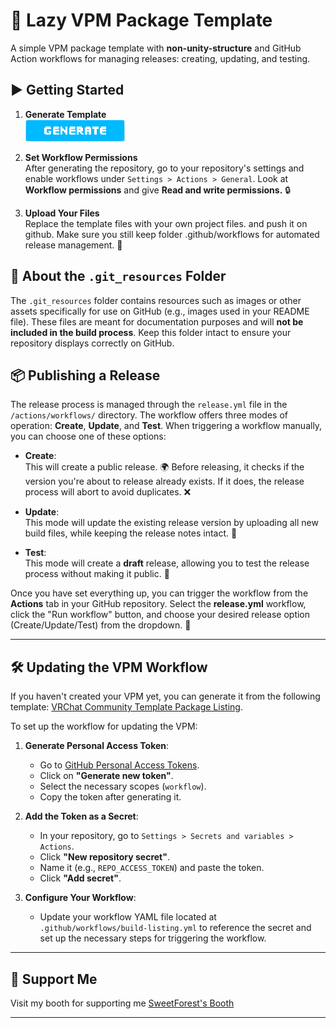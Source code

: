 # 🦙 Lazy VPM Package Template

A simple VPM package template with **non-unity-structure** and GitHub Action workflows for managing releases: creating, updating, and testing.

## ▶ Getting Started

1. **Generate Template**  
   [![Use this template](.git_resources/button.png)](https://github.com/SweetForest/LazyVPMPackageTemplate/generate)

2. **Set Workflow Permissions**  
   After generating the repository, go to your repository's settings and enable workflows under `Settings > Actions > General`. Look at **Workflow permissions** and give **Read and write permissions.** 🔒

3. **Upload Your Files**  
   Replace the template files with your own project files. and push it on github. Make sure you still keep folder .github/workflows for automated release management. 📂
   
## 📂 About the `.git_resources` Folder

The `.git_resources` folder contains resources such as images or other assets specifically for use on GitHub (e.g., images used in your README file). These files are meant for documentation purposes and will **not be included in the build process**. Keep this folder intact to ensure your repository displays correctly on GitHub.

## 📦 Publishing a Release

The release process is managed through the `release.yml` file in the `/actions/workflows/` directory. The workflow offers three modes of operation: **Create**, **Update**, and **Test**. When triggering a workflow manually, you can choose one of these options:

- **Create**:  
  This will create a public release. 🌍 Before releasing, it checks if the version you're about to release already exists. If it does, the release process will abort to avoid duplicates. ❌

- **Update**:  
  This mode will update the existing release version by uploading all new build files, while keeping the release notes intact. 🔄

- **Test**:  
  This mode will create a **draft** release, allowing you to test the release process without making it public. 📝

Once you have set everything up, you can trigger the workflow from the **Actions** tab in your GitHub repository. Select the **release.yml** workflow, click the "Run workflow" button, and choose your desired release option (Create/Update/Test) from the dropdown. 🎉

---

## 🛠️ Updating the VPM Workflow

If you haven't created your VPM yet, you can generate it from the following template: [VRChat Community Template Package Listing](https://github.com/vrchat-community/template-package-listing).

To set up the workflow for updating the VPM:

1. **Generate Personal Access Token**:
   - Go to [GitHub Personal Access Tokens](https://github.com/settings/tokens).
   - Click on **"Generate new token"**.
   - Select the necessary scopes (`workflow`).
   - Copy the token after generating it.

2. **Add the Token as a Secret**:
   - In your repository, go to `Settings > Secrets and variables > Actions`.
   - Click **"New repository secret"**.
   - Name it (e.g., `REPO_ACCESS_TOKEN`) and paste the token.
   - Click **"Add secret"**.

3. **Configure Your Workflow**:
   - Update your workflow YAML file located at `.github/workflows/build-listing.yml` to reference the secret and set up the necessary steps for triggering the workflow.
---


## 💖 Support Me

Visit my booth for supporting me [SweetForest's Booth](https://sweetforest.booth.pm)

---

